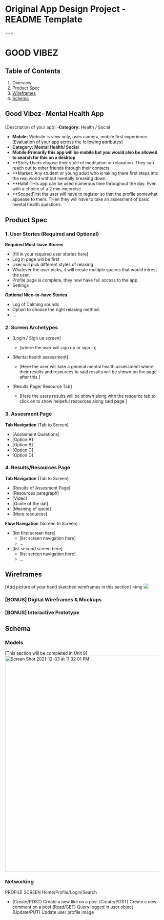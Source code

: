 # Original App Design Project - README Template
===

# GOOD VIBEZ

## Table of Contents
1. Overview
2. [Product Spec](#Product-Spec)
3. [Wireframes](#Wireframes)
4. [Schema](#Schema)

## Good Vibez- Mental Health App
### 
[Description of your app]
   -**Category:** Health / Social 
   - **Mobile:** Website is view only, uses camera, mobile first experience.
[Evaluation of your app across the following attributes]
- **Category: Mental Health/ Social**
- **Mobile:Primarily this app will be mobile but you would also be allowed to search for this on a desktop**
- **Story:Users choose their style of meditation or relaxation. They can reach out to other friends through their contacts.
- **Market: Any student or  young adult who is taking there first steps into the real world without mentally breaking down.
- **Habit:THis app can be used numerous time throughout the day. Even with a choice of a 2 min excercise.
- **Scope:First the user will have to register so that the profile somewhat appease to them. THen they will have to take an assesment of basic mental health questions.

## Product Spec

### 1. User Stories (Required and Optional)

**Required Must-have Stories**

* [fill in your required user stories here]
* Log in page will be first 
* User will pick different styles of relaxing
* Whatever the user picks, it will create multiple spaces that would intrest the user.
* Profile page is complete, they now have full access to the app.
* Settings  

**Optional Nice-to-have Stories**

* Log of Calming sounds
* Option to choose the right relaxing method.
* ...

### 2. Screen Archetypes

* [Login / Sign up screen]
   * [where the user will sign up or sign in]
   
* [Mental health assessment]
   * [Here the user will take a general mental health assessment where their results and resources to said results will be shown on the page after this.]
   
* [Results Page/ Resource Tab]
    * [Here the users results will be shown along with the resource tab to click on to show helpeful resources along said page ]

### 3. Assesment Page

**Tab Navigation** (Tab to Screen)

* [Assesment Questions]
* [Option A]
* [Option B]
* [Option C]
* [Option D]

### 4. Results/Resources Page

**Tab Navigation** (Tab to Screen)
* [Results of Assesment Page]
* [Resources paragraph]
* [Video]
* [Quote of the dat]
* [Meaning of quote]
* [More resources]

**Flow Navigation** (Screen to Screen)

* [list first screen here]
   * [list screen navigation here]
   * ...
* [list second screen here]
   * [list screen navigation here]
   * ...

## Wireframes
[Add picture of your hand sketched wireframes in this section]
<img ![](https://i.imgur.com/aT7wcLs.jpg)


### [BONUS] Digital Wireframes & Mockups

### [BONUS] Interactive Prototype


## Schema 
### Models
[This section will be completed in Unit 9]
<img width="704" alt="Screen Shot 2021-12-03 at 11 32 01 PM" src="https://user-images.githubusercontent.com/39573207/144697017-b77969fc-4e0c-4e88-b9f4-2fd49a71e3c7.png">


### Networking
PROFILE SCREEN
Home/Profile/Login/Search
- (Create/POST) Create a new like on a post
(Create/POST) Create a new comment on a post
(Read/GET) Query logged in user object
(Update/PUT) Update user profile image 
